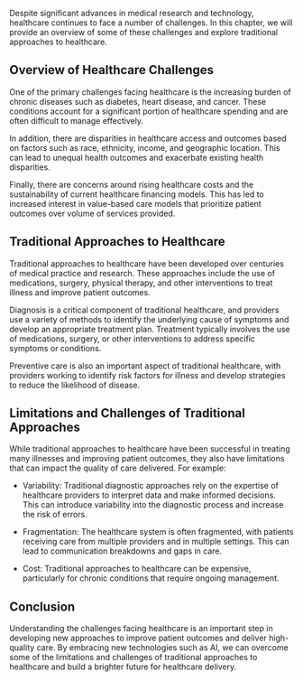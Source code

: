 
Despite significant advances in medical research and technology, healthcare continues to face a number of challenges. In this chapter, we will provide an overview of some of these challenges and explore traditional approaches to healthcare.

Overview of Healthcare Challenges
---------------------------------

One of the primary challenges facing healthcare is the increasing burden of chronic diseases such as diabetes, heart disease, and cancer. These conditions account for a significant portion of healthcare spending and are often difficult to manage effectively.

In addition, there are disparities in healthcare access and outcomes based on factors such as race, ethnicity, income, and geographic location. This can lead to unequal health outcomes and exacerbate existing health disparities.

Finally, there are concerns around rising healthcare costs and the sustainability of current healthcare financing models. This has led to increased interest in value-based care models that prioritize patient outcomes over volume of services provided.

Traditional Approaches to Healthcare
------------------------------------

Traditional approaches to healthcare have been developed over centuries of medical practice and research. These approaches include the use of medications, surgery, physical therapy, and other interventions to treat illness and improve patient outcomes.

Diagnosis is a critical component of traditional healthcare, and providers use a variety of methods to identify the underlying cause of symptoms and develop an appropriate treatment plan. Treatment typically involves the use of medications, surgery, or other interventions to address specific symptoms or conditions.

Preventive care is also an important aspect of traditional healthcare, with providers working to identify risk factors for illness and develop strategies to reduce the likelihood of disease.

Limitations and Challenges of Traditional Approaches
----------------------------------------------------

While traditional approaches to healthcare have been successful in treating many illnesses and improving patient outcomes, they also have limitations that can impact the quality of care delivered. For example:

* Variability: Traditional diagnostic approaches rely on the expertise of healthcare providers to interpret data and make informed decisions. This can introduce variability into the diagnostic process and increase the risk of errors.

* Fragmentation: The healthcare system is often fragmented, with patients receiving care from multiple providers and in multiple settings. This can lead to communication breakdowns and gaps in care.

* Cost: Traditional approaches to healthcare can be expensive, particularly for chronic conditions that require ongoing management.

Conclusion
----------

Understanding the challenges facing healthcare is an important step in developing new approaches to improve patient outcomes and deliver high-quality care. By embracing new technologies such as AI, we can overcome some of the limitations and challenges of traditional approaches to healthcare and build a brighter future for healthcare delivery.
